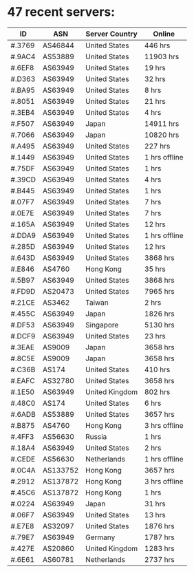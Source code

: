 # 47 recent servers:

| ID | ASN | Server Country | Online |
| ------ | ------ | ------ | ------ |
| #.3769 | AS46844 | United States | 446 hrs |
| #.9AC4 | AS53889 | United States | 11903 hrs |
| #.6EF8 | AS63949 | United States | 19 hrs |
| #.D363 | AS63949 | United States | 32 hrs |
| #.BA95 | AS63949 | United States | 8 hrs |
| #.8051 | AS63949 | United States | 21 hrs |
| #.3EB4 | AS63949 | United States | 4 hrs |
| #.F507 | AS63949 | Japan | 14911 hrs |
| #.7066 | AS63949 | Japan | 10820 hrs |
| #.A495 | AS63949 | United States | 227 hrs |
| #.1449 | AS63949 | United States | 1 hrs offline |
| #.75DF | AS63949 | United States | 1 hrs |
| #.39CD | AS63949 | United States | 4 hrs |
| #.B445 | AS63949 | United States | 1 hrs |
| #.07F7 | AS63949 | United States | 7 hrs |
| #.0E7E | AS63949 | United States | 7 hrs |
| #.165A | AS63949 | United States | 12 hrs |
| #.DDA9 | AS63949 | United States | 1 hrs offline |
| #.285D | AS63949 | United States | 12 hrs |
| #.643D | AS63949 | United States | 3868 hrs |
| #.E846 | AS4760 | Hong Kong | 35 hrs |
| #.5B97 | AS63949 | United States | 3868 hrs |
| #.FD9D | AS20473 | United States | 7965 hrs |
| #.21CE | AS3462 | Taiwan | 2 hrs |
| #.455C | AS63949 | Japan | 1826 hrs |
| #.DF53 | AS63949 | Singapore | 5130 hrs |
| #.DCF9 | AS63949 | United States | 23 hrs |
| #.3EAE | AS9009 | Japan | 3658 hrs |
| #.8C5E | AS9009 | Japan | 3658 hrs |
| #.C36B | AS174 | United States | 410 hrs |
| #.EAFC | AS32780 | United States | 3658 hrs |
| #.1E50 | AS63949 | United Kingdom | 802 hrs |
| #.48C0 | AS174 | United States | 6 hrs |
| #.6ADB | AS53889 | United States | 3657 hrs |
| #.B875 | AS4760 | Hong Kong | 3 hrs offline |
| #.4FF3 | AS56630 | Russia | 1 hrs |
| #.18A4 | AS63949 | United States | 2 hrs |
| #.CEDE | AS56630 | Netherlands | 1 hrs offline |
| #.0C4A | AS133752 | Hong Kong | 3657 hrs |
| #.2912 | AS137872 | Hong Kong | 3 hrs offline |
| #.45C6 | AS137872 | Hong Kong | 1 hrs |
| #.0224 | AS63949 | Japan | 31 hrs |
| #.06F7 | AS63949 | United States | 13 hrs |
| #.E7E8 | AS32097 | United States | 1876 hrs |
| #.79E7 | AS63949 | Germany | 1787 hrs |
| #.427E | AS20860 | United Kingdom | 1283 hrs |
| #.6E61 | AS60781 | Netherlands | 2737 hrs |

